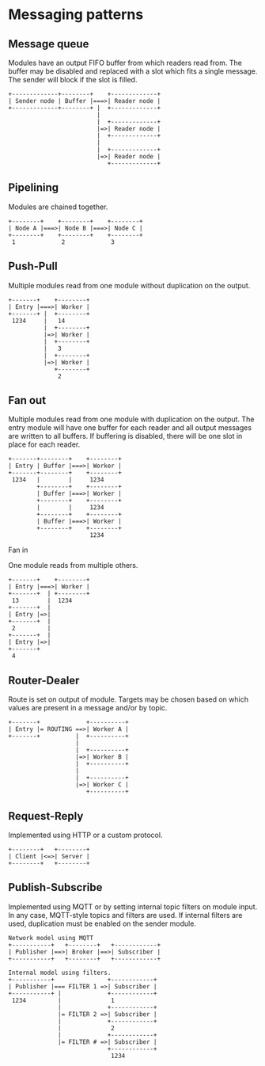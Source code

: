 # Messaging patterns

## Message queue

Modules have an output FIFO buffer from which readers read from.
The buffer may be disabled and replaced with a slot which fits a single message.
The sender will block if the slot is filled.

    +-------------+--------+    +-------------+
    | Sender node | Buffer |===>| Reader node |
    +-------------+--------+ |  +-------------+
                             | 
                             |  +-------------+
                             |=>| Reader node |
                             |  +-------------+
                             |
                             |  +-------------+
                             |=>| Reader node |
                                +-------------+

## Pipelining

Modules are chained together.

    +--------+    +--------+    +--------+    
    | Node A |===>| Node B |===>| Node C |
    +--------+    +--------+    +--------+
     1             2             3

## Push-Pull

Multiple modules read from one module without duplication on the output.

    +-------+    +--------+
    | Entry |===>| Worker |
    +-------+ |  +--------+
     1234     |   14
              |  +--------+
              |=>| Worker |
              |  +--------+
              |   3
              |  +--------+
              |=>| Worker |
                 +--------+
                  2

## Fan out

Multiple modules read from one module with duplication on the output.
The entry module will have one buffer for each reader and all output messages are written to all buffers.
If buffering is disabled, there will be one slot in place for each reader.

    +-------+--------+    +--------+
    | Entry | Buffer |===>| Worker |
    +-------+--------+    +--------+
     1234   |        |     1234
            +--------+    +--------+
            | Buffer |===>| Worker |
            +--------+    +--------+
            |        |     1234
            +--------+    +--------+
            | Buffer |===>| Worker |
            +--------+    +--------+
                           1234

Fan in

One module reads from multiple others.

    +-------+    +--------+
    | Entry |===>| Worker |
    +-------+  | +--------+
     13        |  1234
    +-------+  |
    | Entry |=>|
    +-------+  |
     2         |
    +-------+  |
    | Entry |=>|
    +-------+
     4

## Router-Dealer

Route is set on output of module.
Targets may be chosen based on which values are present in a message and/or by topic.

    +-------+             +----------+
    | Entry |= ROUTING ==>| Worker A |
    +-------+          |  +----------+
                       |
                       |  +----------+
                       |=>| Worker B |
                       |  +----------+
                       |
                       |  +----------+
                       |=>| Worker C |
                          +----------+

## Request-Reply

Implemented using HTTP or a custom protocol.

    +--------+   +--------+
    | Client |<=>| Server |
    +--------+   +--------+

## Publish-Subscribe

Implemented using MQTT or by setting internal topic filters on module input.
In any case, MQTT-style topics and filters are used.
If internal filters are used, duplication must be enabled on the sender module.

    Network model using MQTT
    +-----------+   +--------+   +------------+
    | Publisher |==>| Broker |==>| Subscriber |
    +-----------+   +--------+   +------------+
    
    Internal model using filters.
    +-----------+               +------------+
    | Publisher |=== FILTER 1 =>| Subscriber |
    +-----------+ |             +------------+
     1234         |              1
                  |             +------------+
                  |= FILTER 2 =>| Subscriber |
                  |             +------------+
                  |              2
                  |             +------------+
                  |= FILTER # =>| Subscriber |
                                +------------+
                                 1234

